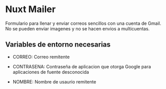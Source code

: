 # Nuxt Mailer
Formulario para llenar y enviar correos sencillos con una cuenta de Gmail. No se pueden enviar imagenes y no se hacen envios a multicuentas.

## Variables de entorno necesarias
- CORREO: Correo remitente

- CONTRASENA: Contraseña de aplicacion que otorga Google para aplicaciones de fuente desconocida

- NOMBRE: Nombre de usaurio remitente